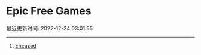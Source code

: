 # Epic Free Games

最近更新时间: 2022-12-24 03:01:55

--- 
1. [Encased](https://store.epicgames.com/en-US/p/encased) 
